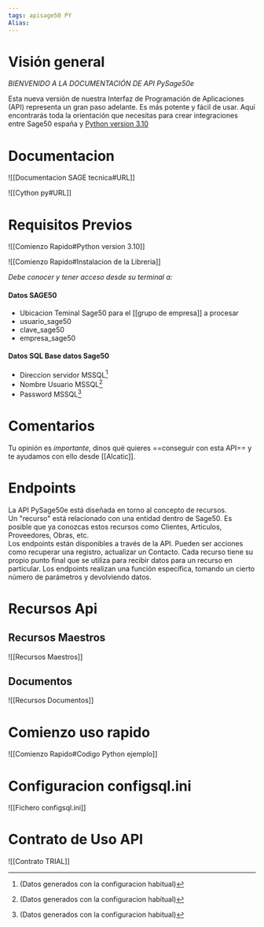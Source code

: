 ```yaml
---
tags: apisage50 PY
Alias: 
---
```

# Visión general

*BIENVENIDO A LA DOCUMENTACIÓN DE API PySage50e*

Esta nueva versión de nuestra Interfaz de Programación de Aplicaciones (API) representa un gran paso adelante. Es más potente y fácil de usar. Aquí encontrarás toda la orientación que necesitas para crear integraciones entre Sage50 españa y [Python version 3.10 ](https://www.python.org/downloads/release/python-3100/)  

# Documentacion

![[Documentacion SAGE tecnica#URL]]

![[Cython py#URL]]


# Requisitos Previos

![[Comienzo Rapido#Python version 3.10]]

![[Comienzo Rapido#Instalacion de la Libreria]]



*Debe conocer y tener acceso desde su terminal a:*

#### Datos SAGE50
 - Ubicacion Teminal Sage50 para el [[grupo de empresa]]  a procesar
 - usuario_sage50
 - clave_sage50
 - empresa_sage50

#### Datos SQL Base datos Sage50 
 - Direccion servidor MSSQL[^1]
 - Nombre Usuario  MSSQL[^1]
 - Password MSSQL[^1]
[^1]: (Datos generados con la configuracion habitual)

# Comentarios
Tu opinión es *importante*, dinos qué quieres ==conseguir con esta API== y te ayudamos con ello desde [[Alcatic]].


# Endpoints  
La API PySage50e está diseñada en torno al concepto de recursos.  
Un "recurso" está relacionado con una entidad dentro de Sage50.
Es posible que ya conozcas estos recursos como Clientes, Articulos, Proveedores, Obras, etc.  
Los endpoints están disponibles a través de la API. 
Pueden ser acciones como recuperar una registro, actualizar un Contacto. Cada recurso tiene su propio punto final que se utiliza para recibir datos para un recurso en particular. 
Los endpoints realizan una función específica, tomando un cierto número de parámetros y devolviendo datos.  

# Recursos Api

## Recursos Maestros
![[Recursos Maestros]]


## Documentos 
![[Recursos Documentos]]
# Comienzo uso rapido

![[Comienzo Rapido#Codigo Python ejemplo]]


# Configuracion configsql.ini
![[Fichero configsql.ini]]



# Contrato de Uso  API
![[Contrato TRIAL]]

